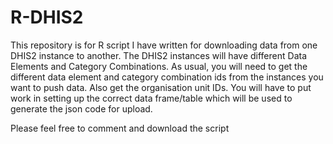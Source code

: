 # R-DHIS2
This repository is for R script I have written for downloading data from one DHIS2 instance to another. The DHIS2 instances will have different Data Elements and Category Combinations.
As usual, you will need to get the different data element and category combination ids from the instances you want to push data. Also get the organisation unit IDs. You will have to put work in setting up the correct data frame/table which will be used to generate the json code for upload.

Please feel free to comment and download the script

